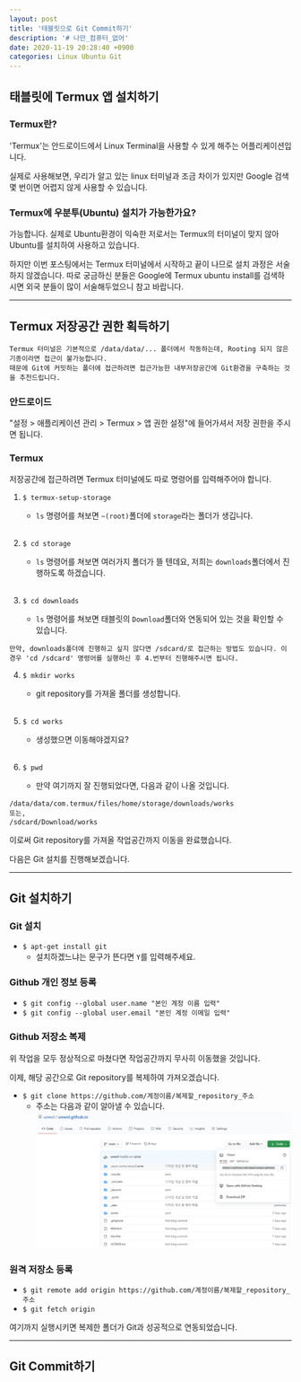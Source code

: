 ```yaml
---
layout: post
title: '태블릿으로 Git Commit하기'
description: '# 나만_컴퓨터_없어'
date: 2020-11-19 20:28:40 +0900
categories: Linux Ubuntu Git
---
```

## 태블릿에 Termux 앱 설치하기
### Termux란?
'Termux'는 안드로이드에서 Linux Terminal을 사용할 수 있게 해주는 어플리케이션입니다.

실제로 사용해보면, 우리가 알고 있는 linux 터미널과 조금 차이가 있지만 Google 검색 몇 번이면 어렵지 않게 사용할 수 있습니다.

### Termux에 우분투(Ubuntu) 설치가 가능한가요?

가능합니다. 실제로 Ubuntu환경이 익숙한 저로서는 Termux의 터미널이 맞지 않아 Ubuntu를 설치하여 사용하고 있습니다. 

하지만 이번 포스팅에서는 Termux 터미널에서 시작하고 끝이 나므로 설치 과정은 서술하지 않겠습니다. 따로 궁금하신 분들은 Google에 Termux ubuntu install를 검색하시면 외국 분들이 많이 서술해두었으니 참고 바랍니다.

---

## Termux 저장공간 권한 획득하기

    Termux 터미널은 기본적으로 /data/data/... 폴더에서 작동하는데, Rooting 되지 않은 기종이라면 접근이 불가능합니다. 
    때문에 Git에 커밋하는 폴더에 접근하려면 접근가능한 내부저장공간에 Git환경을 구축하는 것을 추천드립니다.

### 안드로이드
"설정 > 애플리케이션 관리 > Termux > 앱 권한 설정"에 들어가셔서 저장 권한을 주시면 됩니다.

### Termux
저장공간에 접근하려면 Termux 터미널에도 따로 명령어를 입력해주어야 합니다.

1. `$ termux-setup-storage`
    - `ls` 명령어를 쳐보면 `~(root)`폴더에 `storage`라는 폴더가 생깁니다.<br><br>

2. `$ cd storage`
    - `ls` 명령어를 쳐보면 여러가지 폴더가 뜰 텐데요, 저희는 `downloads`폴더에서 진행하도록 하겠습니다.<br><br>

3. `$ cd downloads`
    - `ls` 명령어를 쳐보면 태블릿의 `Download`폴더와 연동되어 있는 것을 확인할 수 있습니다.
```
만약, downloads폴더에 진행하고 싶지 않다면 /sdcard/로 접근하는 방법도 있습니다. 이 경우 'cd /sdcard' 명령어를 실행하신 후 4.번부터 진행해주시면 됩니다.
```
4. `$ mkdir works`
    - git repository를 가져올 폴더를 생성합니다.<br><br>

5. `$ cd works`
    - 생성했으면 이동해야겠지요?<br><br>

6. `$ pwd`
    - 만약 여기까지 잘 진행되었다면, 다음과 같이 나올 것입니다.
```
/data/data/com.termux/files/home/storage/downloads/works
또는,
/sdcard/Download/works
```

이로써 Git repository를 가져올 작업공간까지 이동을 완료했습니다. 

다음은 Git 설치를 진행해보겠습니다.

---

## Git 설치하기

### Git 설치
* `$ apt-get install git`
    - 설치하겠느냐는 문구가 뜬다면 `Y`를 입력해주세요.

### Github 개인 정보 등록
* `$ git config --global user.name "본인 계정 이름 입력"`
* `$ git config --global user.email "본인 계정 이메일 입력"`

### Github 저장소 복제
위 작업을 모두 정상적으로 마쳤다면 작업공간까지 무사히 이동했을 것입니다.

이제, 해당 공간으로 Git repository를 복제하여 가져오겠습니다.

* `$ git clone https://github.com/계정이름/복제할_repository_주소`
    - 주소는 다음과 같이 알아낼 수 있습니다.
    ![how to clone repository](/assets/imgs/post_8/clone.jpg)

### 원격 저장소 등록
* `$ git remote add origin https://github.com/계정이름/복제할_repository_주소`
* `$ git fetch origin`

여기까지 실행시키면 복제한 폴더가 Git과 성공적으로 연동되었습니다.

---

## Git Commit하기
